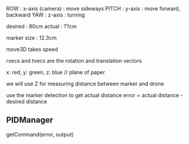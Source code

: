 
ROW   : x-axis (camera) : move sideways
PITCH : y-axis          : move forward, backward
YAW   : z-axis          : turning

desired : 80cm
actual  : ??cm

marker size : 12.3cm

move3D takes speed

rvecs and tvecs are the rotation and translation vectors

x: red, y: green, z: blue // plane of paper

we will use Z for measuring distance between marker and drone

use the marker detection to get actual distance
error = actual distance - desired distance

## PIDManager

getCommand(error, output)
